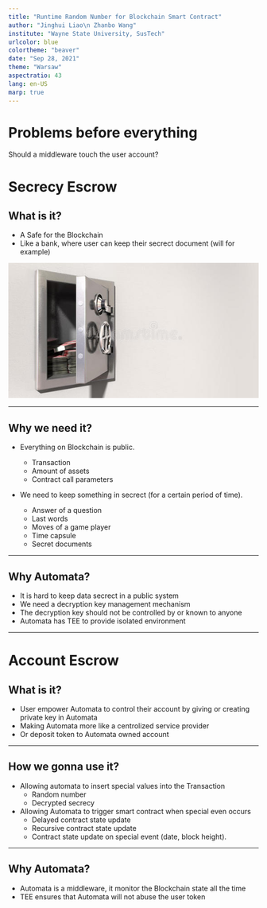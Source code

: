 ```yaml
---
title: "Runtime Random Number for Blockchain Smart Contract"
author: "Jinghui Liao\n Zhanbo Wang"
institute: "Wayne State University, SusTech"
urlcolor: blue
colortheme: "beaver"
date: "Sep 28, 2021"
theme: "Warsaw"
aspectratio: 43
lang: en-US
marp: true
---
```


# Problems before everything

Should a middleware touch the user account?

# Secrecy Escrow

## What is it?

- A Safe for the Blockchain
- Like a bank, where user can keep their secrect document (will for example)

![](images/Safe.jpeg)

---

## Why we need it?

- Everything on Blockchain is public.

    - Transaction
    - Amount of assets
    - Contract call parameters

- We need to keep something in secrect (for a certain period of time).
        
    - Answer of a question
    - Last words
    - Moves of a game player
    - Time capsule
    - Secret documents

---

## Why Automata?

- It is hard to keep data secrect in a public system
- We need a decryption key management mechanism
- The decryption key should not be controlled by or known to anyone
- Automata has TEE to provide isolated environment

---

# Account Escrow

## What is it?

- User empower Automata to control their account by giving or creating private key in Automata
- Making Automata more like a centrolized service provider
- Or deposit token to Automata owned account

---

## How we gonna use it?

- Allowing automata to insert special values into the Transaction
    - Random number
    - Decrypted secrecy 
- Allowing Automata to trigger smart contract when special even occurs
    - Delayed contract state update
    - Recursive contract state update
    - Contract state update on special event (date, block height).

---

## Why Automata?

- Automata is a middleware, it monitor the Blockchain state all the time
- TEE ensures that Automata will not abuse the user token